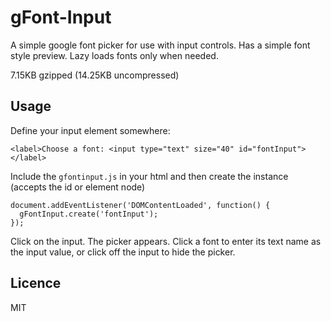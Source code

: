 # gFont-Input

A simple google font picker for use with input controls. Has a simple font style preview. Lazy loads fonts only when needed. 

7.15KB gzipped (14.25KB uncompressed)

## Usage

Define your input element somewhere:

    <label>Choose a font: <input type="text" size="40" id="fontInput"></label>

Include the `gfontinput.js` in your html and then create the instance (accepts the id or element node)

    document.addEventListener('DOMContentLoaded', function() {
      gFontInput.create('fontInput');
    });

Click on the input. The picker appears. Click a font to enter its text name as the input value, or click off the input to hide the picker.

## Licence

MIT

